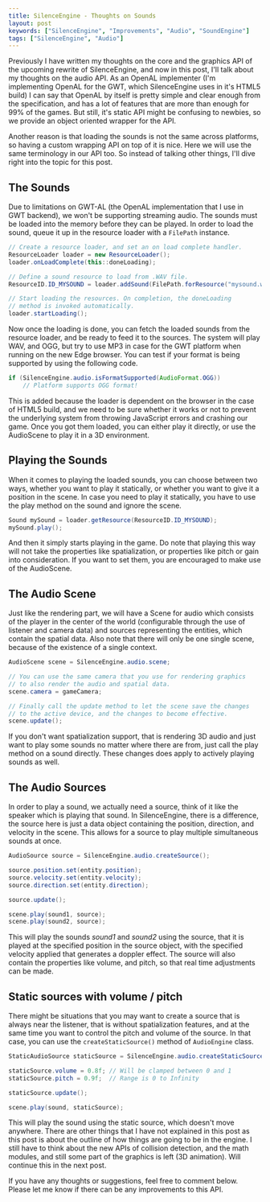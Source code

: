 ```yaml
---
title: SilenceEngine - Thoughts on Sounds
layout: post
keywords: ["SilenceEngine", "Improvements", "Audio", "SoundEngine"]
tags: ["SilenceEngine", "Audio"]
---
```


Previously I have written my thoughts on the core and the graphics API of the upcoming rewrite of SilenceEngine, and now in this post, I'll talk about my thoughts on the audio API. As an OpenAL implementer (I'm implementing OpenAL for the GWT, which SilenceEngine uses in it's HTML5 build) I can say that OpenAL by itself is pretty simple and clear enough from the specification, and has a lot of features that are more than enough for 99% of the games. But still, it's static API might be confusing to newbies, so we provide an object oriented wrapper for the API.

Another reason is that loading the sounds is not the same across platforms, so having a custom wrapping API on top of it is nice. Here we will use the same terminology in our API too. So instead of talking other things, I'll dive right into the topic for this post.

## The Sounds

Due to limitations on GWT-AL (the OpenAL implementation that I use in GWT backend), we won't be supporting streaming audio. The sounds must be loaded into the memory before they can be played. In order to load the sound, queue it up in the resource loader with a `FilePath` instance.

~~~java
// Create a resource loader, and set an on load complete handler.
ResourceLoader loader = new ResourceLoader();
loader.onLoadComplete(this::doneLoading);

// Define a sound resource to load from .WAV file.
ResourceID.ID_MYSOUND = loader.addSound(FilePath.forResource("mysound.wav"));

// Start loading the resources. On completion, the doneLoading
// method is invoked automatically.
loader.startLoading();
~~~

Now once the loading is done, you can fetch the loaded sounds from the resource loader, and be ready to feed it to the sources. The system will play WAV, and OGG, but try to use MP3 in case for the GWT platform when running on the new Edge browser. You can test if your format is being supported by using the following code.

~~~java
if (SilenceEngine.audio.isFormatSupported(AudioFormat.OGG))
    // Platform supports OGG format!
~~~

This is added because the loader is dependent on the browser in the case of HTML5 build, and we need to be sure whether it works or not to prevent the underlying system from throwing JavaScript errors and crashing our game. Once you got them loaded, you can either play it directly, or use the AudioScene to play it in a 3D environment.

## Playing the Sounds

When it comes to playing the loaded sounds, you can choose between two ways, whether you want to play it statically, or whether you want to give it a position in the scene. In case you need to play it statically, you have to use the play method on the sound and ignore the scene.

~~~java
Sound mySound = loader.getResource(ResourceID.ID_MYSOUND);
mySound.play();
~~~

And then it simply starts playing in the game. Do note that playing this way will not take the properties like spatialization, or properties like pitch or gain into consideration. If you want to set them, you are encouraged to make use of the AudioScene.

## The Audio Scene

Just like the rendering part, we will have a Scene for audio which consists of the player in the center of the world (configurable through the use of listener and camera data) and sources representing the entities, which contain the spatial data. Also note that there will only be one single scene, because of the existence of a single context.

~~~java
AudioScene scene = SilenceEngine.audio.scene;

// You can use the same camera that you use for rendering graphics
// to also render the audio and spatial data.
scene.camera = gameCamera;

// Finally call the update method to let the scene save the changes
// to the active device, and the changes to become effective.
scene.update();
~~~

If you don't want spatialization support, that is rendering 3D audio and just want to play some sounds no matter where there are from, just call the play method on a sound directly. These changes does apply to actively playing sounds as well.

## The Audio Sources

In order to play a sound, we actually need a source, think of it like the speaker which is playing that sound. In SilenceEngine, there is a difference, the source here is just a data object containing the position, direction, and velocity in the scene. This allows for a source to play multiple simultaneous sounds at once.

~~~java
AudioSource source = SilenceEngine.audio.createSource();

source.position.set(entity.position);
source.velocity.set(entity.velocity);
source.direction.set(entity.direction);

source.update();

scene.play(sound1, source);
scene.play(sound2, source);
~~~

This will play the sounds *sound1* and *sound2* using the source, that it is played at the specified position in the source object, with the specified velocity applied that generates a doppler effect. The source will also contain the properties like volume, and pitch, so that real time adjustments can be made.

## Static sources with volume / pitch

There might be situations that you may want to create a source that is always near the listener, that is without spatialization features, and at the same time you want to control the pitch and volume of the source. In that case, you can use the `createStaticSource()` method of `AudioEngine` class.

~~~java
StaticAudioSource staticSource = SilenceEngine.audio.createStaticSource();

staticSource.volume = 0.8f; // Will be clamped between 0 and 1
staticSource.pitch = 0.9f;  // Range is 0 to Infinity

staticSource.update();

scene.play(sound, staticSource);
~~~

This will play the sound using the static source, which doesn't move anywhere. There are other things that I have not explained in this post as this post is about the outline of how things are going to be in the engine. I still have to think about the new APIs of collision detection, and the math modules, and still some part of the graphics is left (3D animation). Will continue this in the next post.

If you have any thoughts or suggestions, feel free to comment below. Please let me know if there can be any improvements to this API.
